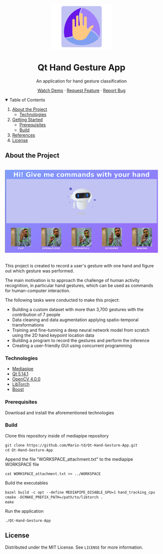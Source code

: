 <div align="center">
    <img src="images/Logo.png" width="200px" height="150px">
</div>
<h1 align="center">Qt Hand Gesture App</h1>
<p align="center">An application for hand gesture classification</p>
<p align="center">
    <a href="https://youtu.be/kHhg56lZHOE">Watch Demo</a>
    ·
<a href="https://github.com/Mario-td/Qt-Hand-Gesture-App/issues">Request Feature</a>
    ·
    <a href="https://github.com/Mario-td/Qt-Hand-Gesture-App/issues">Report Bug</a>
</p>
<details open="open">
    <summary>Table of Contents</summary>
    <ol>
        <li>
            <a href="#about-the-project">About the Project</a>
            <ul>
                <li><a href="#technologies">Technologies</li>
            </ul>
        </li>
        <li>
            <a href="#getting-started">Getting Started</a>
            <ul>
                <li><a href="#prerequisites">Prerequisites</li>
                <li><a href="#build">Build</li>
            </ul>
        </li>
        <li><a href="#references">References</a></li>
        <li><a href="#license">License</a></li>
    </ol>
</details>

<h2 id="about-the-project">About the Project</h2>

<br>
<div align="center">
    <a href="https://www.youtube.com/watch?fbclid=IwAR3mIMSDKiGlsY23Tmc96Ih72cW03VPU0ePLkMbh1jnjijmjytIwJfibA4I&v=H1PUaA6VzWk&feature=youtu.be"><img src="images/Hand Gesture App Screenshot.png" style="width: 75vw"></a>
</div>
<br>
<p>This project is created to record a user's gesture with one hand and figure out which gesture was performed.</p> 
<p>The main motivation is to approach the challenge of human activity recognition, in particular hand gestures, which can be used as commands for human-computer interaction.</p>
<p>The following tasks were conducted to make this project:</p>
<ul>
    <li>Building a custom dataset with more than 3,700 gestures with the contribution of 7 people</li>
    <li>Data cleaning and data augmentation applying spatio-temporal transformations</li>
    <li>Training and fine-tunning a deep neural network model from scratch using the 2D hand keypoint location data
    <li>Building a program to record the gestures and perform the inference
    <li>Creating a user-friendly GUI using concurrent programming</li>
</ul>

<h3 id="technologies">Technologies</h3>

<ul>
    <li><a href="https://google.github.io/mediapipe">Mediapipe</a></li>
    <li><a href="https://www.qt.io/download">Qt 5.14.1</a></li>
    <li><a href="https://github.com/opencv/">OpenCV 4.0.0 </a></li> 
    <li><a href="https://pytorch.org/">LibTorch</a></li> 
    <li><a href="https://www.boost.org/">Boost</a></li> </ul>
    <h3 id="prerequisites">Prerequisites</h3>
    Download and install the aforementioned technologies

<br>
<h3 id="build">Build</h3>

Clone this repository inside of mediapipe repository

```shell
git clone https://github.com/Mario-td/Qt-Hand-Gesture-App.git
cd Qt-Hand-Gesture-App
```

Append the file "WORKSPACE_attachment.txt" to the mediapipe WORKSPACE file

```shell
cat WORKSPACE_attachment.txt >> ../WORKSPACE
```

Build the executables

```shell
bazel build -c opt --define MEDIAPIPE_DISABLE_GPU=1 hand_tracking_cpu
cmake -DCMAKE_PREFIX_PATH=/path/to/libtorch .
make
```

Run the application

```shell
./Qt-Hand-Gesture-App
```

<h2 id="license">License</h2>

<p>Distributed under the MIT License. See <code>LICENSE</code> for more information.</p>
